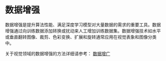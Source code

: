 # 数据增强

数据增强是提升算法性能、满足深度学习模型对大量数据的需求的重要工具。数据增强通过向训练数据添加转换或扰动来人工增加训练数据集。数据增强技术如水平或垂直翻转图像、裁剪、色彩变换、扩展和旋转通常应用在视觉表象和图像分类中。

关于视觉领域的数据增强的方法详细请参考： [数据增广](https://paddlepedia.readthedocs.io/en/latest/tutorials/computer_vision/image_augmentation/ImageAugment.html#)
